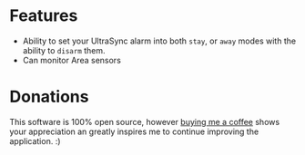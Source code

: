 # Features
* Ability to set your UltraSync alarm into both `stay`, or `away` modes with the ability to  `disarm` them.
* Can monitor Area sensors

# Donations
This software is 100% open source, however [buying me a coffee](https://paypal.me/lead2gold?locale.x=en_US) shows your appreciation an greatly inspires me to continue improving the application. :)
